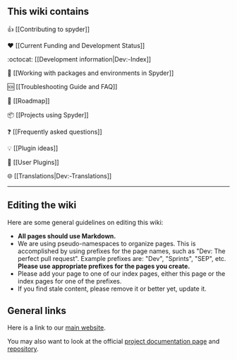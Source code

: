 This wiki contains
------------------

:thumbsup: [[Contributing to spyder]]

:heart: [[Current Funding and Development Status]]

:octocat: [[Development information|Dev:-Index]]

:large_blue_diamond: [[Working with packages and environments in Spyder]]

:sos: [[Troubleshooting Guide and FAQ]]

:crystal_ball:  [[Roadmap]]

:package: [[Projects using Spyder]]

:question: [[Frequently asked questions]]

:bulb: [[Plugin ideas]]

:electric_plug: [[User Plugins]]

🌐 [[Translations|Dev:-Translations]]

------

## Editing the wiki

Here are some general guidelines on editing this wiki:

* **All pages should use Markdown.**
* We are using pseudo-namespaces to organize pages.  This is accomplished by using prefixes for the page names, such as "Dev: The perfect pull request". Example prefixes are: "Dev", "Sprints", "SEP", etc. **Please use appropriate prefixes for the pages you create.**
* Please add your page to one of our index pages, either this page or the index pages for one of the prefixes.
* If you find stale content, please remove it or better yet, update it.

## General links

Here is a link to our [main website](http://spyder-ide.org).

You may also want to look at the official [project documentation page](https://docs.spyder-ide.org/current/index.html) and [repository](https://github.com/spyder-ide/spyder-docs).